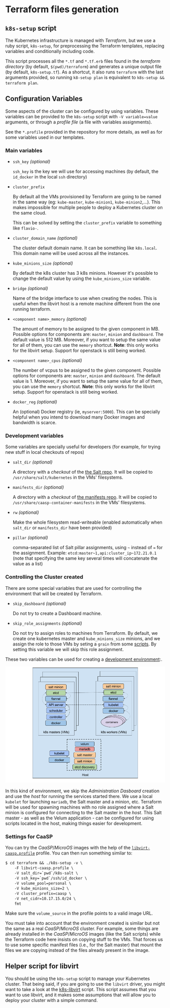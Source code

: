 # Terraform files generation

## `k8s-setup` script

The Kubernetes infrastructure is managed with _Terraform_, but
we use a ruby script, `k8s-setup`, for preprocessing the
Terraform templates, replacing variables and conditionally
including code.

This script processes all the `*.tf` and `*.tf.erb` files
found in the _terraform directory_ (by default, `$(pwd)/terraform`)
and generates a unique output file (by default, `k8s-setup.tf`). As a
shortcut, it also runs `terraform` with the last arguments provided,
so running `k8-setup plan` is equivalent to `k8s-setup && terraform plan`.

## Configuration Variables

Some aspects of the cluster can be configured by using variables.
These variables can be provided to the `k8s-setup` script
with `-V variable=value` arguments, or through a _profile
file_ (a file with variables assignments).

See the `*.profile`  provided in the repository for more details, as well
as for some variables used in our templates.

### Main variables

  * `ssh_key` _(optional)_

    `ssh_key` is the key we will use for accessing machines (by default,
    the `id_docker` in the local `ssh` directory)

  * `cluster_prefix`

    By default all the VMs provisioned by Terraform are going to be named in the
    same way (eg: `kube-master`, `kube-minion1`, `kube-minion2`,...). This makes
    impossible for multiple people to deploy a Kubernetes cluster on the same cloud.

    This can be solved by setting the `cluster_prefix` variable to something like
    `flavio-`.

  * `cluster_domain_name` _(optional)_

    The cluster default domain name. It can be something like `k8s.local`. This
    domain name will be used across all the instances.

  * `kube_minions_size` _(optional)_

    By default the k8s cluster has 3 k8s minions. However it's possible to
    change the default value by using the `kube_minions_size` variable.

  * `bridge` _(optional)_

    Name of the bridge interface to use when creating the nodes. This is useful
    when the libvirt host is a remote machine different from the one running
    terraform.

  * `<component name>_memory` _(optional)_

    The amount of memory to be assigned to the given component in MB. Possible
    options for components are: `master`, `minion` and `dashboard`. The default value
    is 512 MB. Moreover, if you want to setup the same value for all of them,
    you can use the `memory` shortcut. **Note**: this only works for the libvirt
    setup. Support for openstack is still being worked.

  * `<component name>_cpus` _(optional)_

    The number of vcpus to be assigned to the given component. Possible
    options for components are: `master`, `minion` and `dashboard`. The default value
    is 1. Moreover, if you want to setup the same value for all of them,
    you can use the `memory` shortcut. **Note**: this only works for the libvirt
    setup. Support for openstack is still being worked.

  * `docker_reg` _(optional)_

    An (optional) Docker registry (ie, `myserver:5000`). This can be
    specially helpful when you intend to download many Docker images and
    bandwidth is scarce.

### Development variables

Some variables are specially useful for developers (for example, for trying
new stuff in local checkouts of repos)

  * `salt_dir` _(optional)_

    A directory with a _checkout_ of the [the Salt repo](https://github.com/kubic-project/salt).
    It will be copied to `/usr/share/salt/kubernetes` in the VMs'
    filesystems.

  * `manifests_dir` _(optional)_

    A directory with a _checkout_ of [the manifests repo](https://github.com/kubic-project/caasp-container-manifests).
    It will be copied to `/usr/share/caasp-container-manifests` in the VMs'
    filesystems.

  * `rw` _(optional)_

    Make the whole filesystem read-writeable (enabled automatically
    when `salt_dir` or `manifests_dir` have been provided)

  * `pillar` _(optional)_

    comma-separated list of Salt pillar assignments, using `~` instead of `=`
    for the assignment. Example: `etcd:master~1,api:cluster_ip~172.21.0.1`
    (note that specifying the same key several times will concatenate
    the value as a list)

### Controlling the Cluster created

There are some special variables that are used for controlling
the environment that will be created by Terraform.

  * `skip_dashboard` _(optional)_

    Do not try to create a Dashboard machine.

  * `skip_role_assignments` _(optional)_

    Do not try to assign roles to machines from Terraform. By default, we
    create one kubernetes master and `kube_minions_size` minions, and
    we assign the role to those VMs by seting a `grain` from some
    [scripts](../provision). By setting this variable we will skip this
    role assignment.

These two variables can be used for creating a
[development environment](https://github.com/kubic-project/velum#development):.

![](k8s-development-environment.png)

In this kind of environment, we skip the _Administration Dasboard_ creation
and use the _host_ for running the services started there. We use a local
`kubelet` for launching `mariadb`, the Salt master and a minion, etc.
Terraform will be used for spawning machines with no role assigned
where a Salt minion is configured for connecting to the Salt master
in the _host_. This Salt master - as well as the Velum application -
can be configured for using scripts located in the host, making things
easier for development.

### Settings for CaaSP

You can try the _CaaSP_/_MicroOS_ images with the help of the
[`libvirt-caasp.profile`](../libvirt-caasp.profile) profile. You can then
run something similar to:

```
$ cd terraform && ./k8s-setup -v \
    -F libvirt-caasp.profile \
    -V salt_dir=`pwd`/k8s-salt \
    -V ssh_key=`pwd`/ssh/id_docker \
    -V volume_pool=personal \
    -V kube_minions_size=2 \
    -V cluster_prefix=caasp \
    -V net_cidr=10.17.15.0/24 \
    fmt
```

Make sure the `volume_source` in the profile points to a valid image URL.

You must take into account that the environment created is similar but
not the same as a real _CaaSP_/_MicroOS_ cluster. For example, some
things are already installed in the _CaaSP_/_MicroOS_ images (like the
Salt scripts) while the Terraform code here insists on copying stuff to
the VMs. That forces us to use some specific manifest files (i.e., for
the Salt master) that mount the files we are copying instead of the
files already present in the image.

## Helper script for libvirt

You should be using the `k8s-setup` script to manage your Kubernetes
cluster. That being said, if you are going to use the `libvirt` driver, you
might want to take a look at the
[k8s-libvirt](../contrib/libvirt/k8s-libvirt.sh) script. This script
assumes that you want to use libvirt, and it makes some
assumptions that will allow you to deploy your cluster with a simple command.

